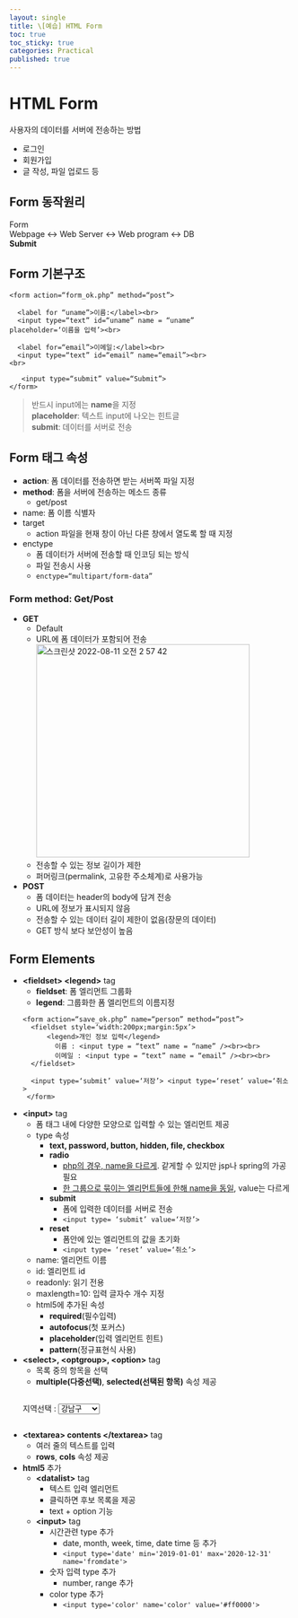 ```yaml
---
layout: single
title: \[예습] HTML Form
toc: true
toc_sticky: true
categories: Practical
published: true
---
```


# HTML Form
사용자의 데이터를 서버에 전송하는 방법
* 로그인
* 회원가입
* 글 작성, 파일 업로드 등

## Form 동작원리

Form<br/>
Webpage <-> Web Server <-> Web program <-> DB<br/>
**Submit**

## Form 기본구조

```
<form action=“form_ok.php” method=“post”>

  <label for “uname”>이름:</label><br>
  <input type=“text” id=“uname” name = “uname”
placeholder=‘이름을 입력’><br>

  <label for=“email”>이메일:</label><br>
  <input type=“text” id=“email” name=“email”><br>
<br>

   <input type=“submit” value=“Submit”>
</form>
```
> 반드시 input에는 **name**을 지정<br/>
> **placeholder**: 텍스트 input에 나오는 힌트글<br/>
> **submit**: 데이터를 서버로 전송

## Form 태그 속성

* **action**: 폼 데이터를 전송하면 받는 서버쪽 파일 지정
* **method**: 폼을 서버에 전송하는 메소드 종류
    * get/post
* name: 폼 이름 식별자
* target
    * action 파일을 현재 창이 아닌 다른 창에서 열도록 할 때 지정
* enctype
    * 폼 데이터가 서버에 전송할 때 인코딩 되는 방식
    * 파일 전송시 사용
    * ```enctype=“multipart/form-data”```

### Form method: Get/Post
* **GET**
    * Default
    * URL에 폼 데이터가 포함되어 전송<br/>
      <img width="380" alt="스크린샷 2022-08-11 오전 2 57 42" src="https://user-images.githubusercontent.com/63464299/184079899-d330de13-5471-4f27-97f8-16952dd7db95.png">
    * 전송할 수 있는 정보 길이가 제한
    * 퍼머링크(permalink, 고유한 주소체계)로 사용가능
* **POST**
    * 폼 데이터는 header의 body에 담겨 전송
    * URL에 정보가 표시되지 않음
    * 전송할 수 있는 데이터 길이 제한이 없음(장문의 데이터)
    * GET 방식 보다 보안성이 높음

## Form Elements
* **&#60;fieldset&#62; &#60;legend&#62;** tag
    * **fieldset**: 폼 엘리먼트 그룹화
    * **legend**: 그룹화한 폼 엘리먼트의 이름지정
    ```
    <form action=“save_ok.php” name=“person” method=“post”>
      <fieldset style=‘width:200px;margin:5px’>
  		  <legend>개인 정보 입력</legend>
		    이름 : <input type = “text” name = “name” /><br><br>
		    이메일 : <input type = “text” name = “email” /><br><br>
      </fieldset>
    
      <input type=‘submit’ value=‘저장’> <input type=‘reset’ value=‘취소>
     </form>
     ```
* **&#60;input&#62;** tag
    * 폼 태그 내에 다양한 모양으로 입력할 수 있는 엘리먼트 제공
    * type 속성
        * **text, password, button, hidden, file, checkbox**
        * **radio**
            * <u>php의 경우, name을 다르게</u>. 같게할 수 있지만 jsp나 spring의 가공 필요
            * <u>한 그룹으로 묶이는 엘리먼트들에 한해 name을 동일</u>, value는 다르게
        * **submit**
            * 폼에 입력한 데이터를 서버로 전송
            * ```<input type= ‘submit’ value=‘저장’>```
        * **reset**
            * 폼안에 있는 엘리먼트의 값을 초기화
            * ```<input type= ‘reset’ value=‘취소’>``` 
    * name: 엘리먼트 이름
    * id: 엘리먼트 id
    * readonly: 읽기 전용
    * maxlength=10: 입력 글자수 개수 지정
    * html5에 추가된 속성
        * **required**(필수입력)
        * **autofocus**(첫 포커스)
        * **placeholder**(입력 엘리먼트 힌트)
        * **pattern**(정규표현식 사용)
* **&#60;select&#62;, &#60;optgroup&#62;, &#60;option&#62;** tag
    * 목록 중의 항목을 선택
    * **multiple(다중선택)**, **selected(선택된 항목)** 속성 제공
     	```
   	지역선택 :
	<select name=“city”>
	    <optgroup label=“서울”>
		<option value=“1”>강남구</option>
		<option value=“2”>서초구</option>
		<option value=“3”>송파구</option>
	    </optgroup>
	    <optgroup label=“경기도”>
		<option value=“11”>성남시</option>
		<option value=“12”>수원시</option>
		<option value=“13”>용인시</option>
	    </optgroup>
	</select>
	```
* **&#60;textarea&#62; contents &#60;/textarea&#62;** tag
    * 여러 줄의 텍스트를 입력
    * **rows**, **cols** 속성 제공
* **html5** 추가
    * **&#60;datalist&#62;** tag
        * 텍스트 입력 엘리먼트 
        * 클릭하면 후보 목록을 제공
        * text + option 기능
    * **&#60;input&#62;** tag
        * 시간관련 type 추가
            * date, month, week, time, date time 등 추가
            * ```<input type='date' min='2019-01-01' max='2020-12-31' name='fromdate'>```
        * 숫자 입력 type 추가
            * number, range 추가
        * color type 추가
            * ```<input type='color' name='color' value='#ff0000'>```
